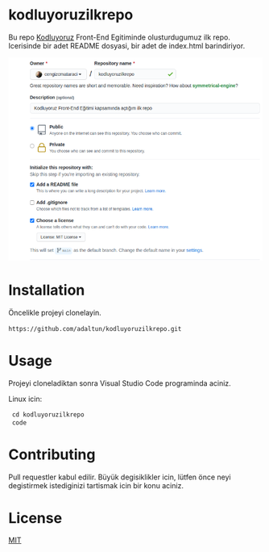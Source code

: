 # kodluyoruzilkrepo

Bu repo [Kodluyoruz](https://www.kodluyoruz.org/en) Front-End Egitiminde olusturdugumuz ilk repo. Icerisinde bir adet README dosyasi, bir adet de index.html barindiriyor.

![](github.png)

# Installation 

Öncelikle projeyi clonelayin.

`https://github.com/adaltun/kodluyoruzilkrepo.git`

# Usage

Projeyi cloneladiktan sonra Visual Studio Code programinda aciniz.

Linux icin:

```
 cd kodluyoruzilkrepo 
 code
```

# Contributing

Pull requestler kabul edilir. Büyük degisiklikler icin, lütfen önce neyi degistirmek istediginizi tartismak icin bir konu aciniz.

# License

[MIT](https://choosealicense.com/licenses/mit/)